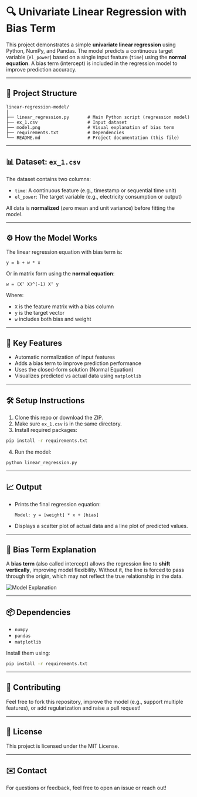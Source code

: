 # 🔍 Univariate Linear Regression with Bias Term

This project demonstrates a simple **univariate linear regression** using Python, NumPy, and Pandas. The model predicts a continuous target variable (`el_power`) based on a single input feature (`time`) using the **normal equation**. A bias term (intercept) is included in the regression model to improve prediction accuracy.

---

## 📁 Project Structure

```
linear-regression-model/
│
├── linear_regression.py       # Main Python script (regression model)
├── ex_1.csv                   # Input dataset
├── model.png                  # Visual explanation of bias term
├── requirements.txt           # Dependencies
└── README.md                  # Project documentation (this file)
```

---

## 📊 Dataset: `ex_1.csv`

The dataset contains two columns:

- `time`: A continuous feature (e.g., timestamp or sequential time unit)
- `el_power`: The target variable (e.g., electricity consumption or output)

All data is **normalized** (zero mean and unit variance) before fitting the model.

---

## ⚙️ How the Model Works

The linear regression equation with bias term is:

```
y = b + w * x
```

Or in matrix form using the **normal equation**:

```
w = (Xᵀ X)^(-1) Xᵀ y
```

Where:
- `X` is the feature matrix with a bias column
- `y` is the target vector
- `w` includes both bias and weight

---

## 📌 Key Features

- Automatic normalization of input features
- Adds a bias term to improve prediction performance
- Uses the closed-form solution (Normal Equation)
- Visualizes predicted vs actual data using `matplotlib`

---

## 🛠️ Setup Instructions

1. Clone this repo or download the ZIP.
2. Make sure `ex_1.csv` is in the same directory.
3. Install required packages:

```bash
pip install -r requirements.txt
```

4. Run the model:

```bash
python linear_regression.py
```

---

## 📈 Output

- Prints the final regression equation:
  ```
  Model: y = [weight] * x + [bias]
  ```
- Displays a scatter plot of actual data and a line plot of predicted values.

---

## 🧠 Bias Term Explanation

A **bias term** (also called intercept) allows the regression line to **shift vertically**, improving model flexibility. Without it, the line is forced to pass through the origin, which may not reflect the true relationship in the data.

![Model Explanation](model.png)

---

## 📦 Dependencies

- `numpy`
- `pandas`
- `matplotlib`

Install them using:

```bash
pip install -r requirements.txt
```

---

## 🤝 Contributing

Feel free to fork this repository, improve the model (e.g., support multiple features), or add regularization and raise a pull request!

---

## 📄 License

This project is licensed under the MIT License.

---

## ✉️ Contact

For questions or feedback, feel free to open an issue or reach out!

